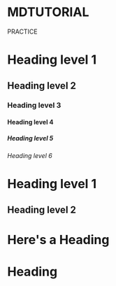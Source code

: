# MDTUTORIAL
PRACTICE
# Heading level 1
## Heading level 2
### Heading level 3
#### Heading level 4
##### Heading level 5
###### Heading level 6
Heading level 1
===============
Heading level 2
---------------
# Here's a Heading
# Heading
